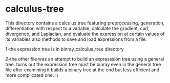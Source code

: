 # calculus-tree

This directory contains a calculus tree featuring preprocessing, generation, differentiation with respect to a variable, calculate the gradient, curl, divergence, and Laplacian, and evaluate the expression at certain values of its variables also methods to save and load expressions from a file.

1-the expression tree is in binray_calculus_tree directory 

2-the other file was an attempt to build an expresssion tree using a general tree.
turns out the expression tree must be binray even in the general tree file
after examining it builds a binary tree at the end but less efficient and more complicated one. :)

